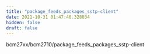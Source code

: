 ```yaml
---
title: "package_feeds_packages_sstp-client"
date: 2021-10-31 01:47:40.328034
hidden: false
draft: false
---
```


bcm27xx/bcm2710/package_feeds_packages_sstp-client


